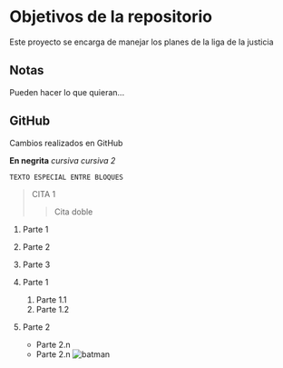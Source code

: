 # Objetivos de la repositorio

Este proyecto se encarga de manejar los planes de la liga de la justicia


## Notas
Pueden hacer lo que quieran...

## GitHub
Cambios realizados en GitHub

**En negrita** _cursiva_ *cursiva 2* 

~~~
TEXTO ESPECIAL ENTRE BLOQUES
~~~

>CITA 1
>>Cita doble

1. Parte 1
2. Parte 2
3. Parte 3

1. Parte 1
    1. Parte 1.1
    2. Parte 1.2 
2. Parte 2
    * Parte 2.n
    * Parte 2.n
![batman](https://i.pinimg.com/originals/59/63/ba/5963ba729460bc51ced010bc27d88538.jpg)